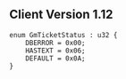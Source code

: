 ## Client Version 1.12

```rust,ignore
enum GmTicketStatus : u32 {
    DBERROR = 0x00;    
    HASTEXT = 0x06;    
    DEFAULT = 0x0A;    
}

```
